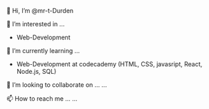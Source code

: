 👋 Hi, I’m @mr-t-Durden

👀 I’m interested in ...
- Web-Development

🌱 I’m currently learning ...
- Web-Development at codecademy (HTML, CSS, javasript, React, Node.js, SQL)

💞️ I’m looking to collaborate on ...
...

📫 How to reach me ...
...

<!---
mr-t-Durden/mr-t-Durden is a ✨ special ✨ repository because its `README.md` (this file) appears on your GitHub profile.
You can click the Preview link to take a look at your changes.
--->
